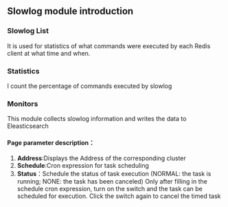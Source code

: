 ## Slowlog module introduction

### Slowlog List
   It is used for statistics of what commands were executed by each Redis client at what time and when.
### Statistics
  I count the percentage of commands executed by slowlog
### Monitors
   This module collects slowlog information and writes the data to Eleasticsearch
#### Page parameter description：
1.  **Address**:Displays the Address of the corresponding cluster
2.  **Schedule**:Cron expression for task scheduling
3.  **Status**：Schedule the status of task execution (NORMAL: the task is running; NONE: the task has been canceled)
 Only after filling in the schedule cron expression, turn on the switch and the task can be scheduled for execution. Click the switch again to cancel the timed task